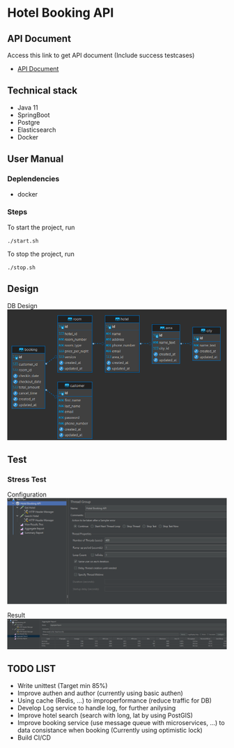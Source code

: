 # Hotel Booking API


## API Document
Access this link to get API document (Include success testcases)
- [API Document](https://documenter.getpostman.com/view/11864108/2s9Ykhh4VD)

## Technical stack
- Java 11
- SpringBoot
- Postgre
- Elasticsearch
- Docker

## User Manual
### Deplendencies
- docker

### Steps
To start the project, run
```
./start.sh
```
To stop the project, run
```
./stop.sh
```

## Design
DB Design
![ER Diagram](./images/ER_diagram.png)

## Test
### Stress Test
Configuration
![Configuration](./images/stress_test_config.png)

Result
![Configuration](./images/stress_test_result.png)

## TODO LIST
- Write unittest (Target min 85%)
- Improve authen and author (currently using basic authen)
- Using cache (Redis, ...) to improperformance (reduce traffic for DB)
- Develop Log service to handle log, for further anilysing
- Improve hotel search (search with long, lat by using PostGIS)
- Improve booking service (use message queue with microservices, ...) to data consistance when booking (Currently using optimistic lock)
- Build CI/CD